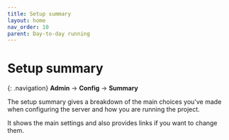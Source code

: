 ```yaml
---
title: Setup summary
layout: home
nav_order: 10
parent: Day-to-day running
---
```



# Setup summary

{: .navigation}
**Admin** → **Config** → **Summary**

The setup summary gives a breakdown of the main choices you've made when
configuring the server and how you are running the project.

It shows the main settings and also provides links if you want to change them.


